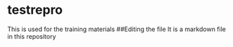 # testrepro
This is used for the training materials
##Editing the file
It is a markdown file in this repository
